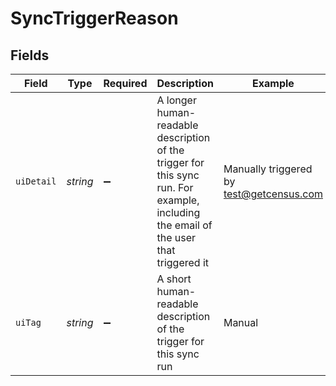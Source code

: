 # SyncTriggerReason


## Fields

| Field                                                                                                                                | Type                                                                                                                                 | Required                                                                                                                             | Description                                                                                                                          | Example                                                                                                                              |
| ------------------------------------------------------------------------------------------------------------------------------------ | ------------------------------------------------------------------------------------------------------------------------------------ | ------------------------------------------------------------------------------------------------------------------------------------ | ------------------------------------------------------------------------------------------------------------------------------------ | ------------------------------------------------------------------------------------------------------------------------------------ |
| `uiDetail`                                                                                                                           | *string*                                                                                                                             | :heavy_minus_sign:                                                                                                                   | A longer human-readable description of the trigger for this sync run. For example, including the email of the user that triggered it | Manually triggered by test@getcensus.com                                                                                             |
| `uiTag`                                                                                                                              | *string*                                                                                                                             | :heavy_minus_sign:                                                                                                                   | A short human-readable description of the trigger for this sync run                                                                  | Manual                                                                                                                               |